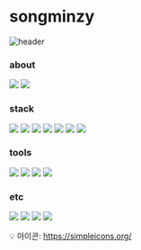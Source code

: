 # songminzy
![header](https://capsule-render.vercel.app/api?type=transparent&color=auto&height=220&section=header&text=songminzy's%20GitHub&fontSize=50&animation=scaleIn)


### about 
<a href="https://velog.io/@songminzy" target="_blank"><img src="https://img.shields.io/badge/velog-1DBF73?style=flat-square&logo=Vimeo&logoColor=white"/></a>
<a href="mailto:willvi3419@gmail.com" target="_blank"><img src="https://img.shields.io/badge/willvi3419@gmail.com-EA4335?style=flat&logo=willvi3419@gmail.com&logoColor=white"/></a>
### stack
<img src="https://img.shields.io/badge/Javascript-F7DF1E?style=flat&logo=Javascript&logoColor=white"/>
<img src="https://img.shields.io/badge/jquery-0769AD?style=flat&logo=jquery&logoColor=white"/>
<img src="https://img.shields.io/badge/css3-1572B6?style=flat&logo=Css3&logoColor=white"/>
<img src="https://img.shields.io/badge/html5-E34F26?style=flat&logo=html5&logoColor=white"/>
<img src="https://img.shields.io/badge/php-777BB4?style=flat&logo=php&logoColor=white"/>
<img src="https://img.shields.io/badge/mysql-4479A1?style=flat&logo=mysql&logoColor=white"/>
<img src="https://img.shields.io/badge/react-61DAFB?style=flat&logo=react&logoColor=white"/>

### tools
<img src="https://img.shields.io/badge/GitHub-181717?style=flat&logo=GitHub&logoColor=white"/>
<img src="https://img.shields.io/badge/Sourcetree-0052CC?style=flat&logo=Sourcetree&logoColor=white"/>
<img src="https://img.shields.io/badge/Visual Studio Code-007ACC?style=flat&logo=Visual Studio Code&logoColor=white"/>
<img src="https://img.shields.io/badge/Notion-000?style=flat&logo=Notion&logoColor=white"/>

### etc
<img src="https://img.shields.io/badge/Adobe XD-FF61F6?style=flat&logo=Adobe XD&logoColor=white"/>
<img src="https://img.shields.io/badge/FileZilla-BF0000?style=flat&logo=FileZilla&logoColor=white"/>
<img src="https://img.shields.io/badge/Adobe Illustrator-FF9A00?style=flat&logo=Adobe Illustrator&logoColor=white"/>
<img src="https://img.shields.io/badge/Adobe Photoshop-31A8FF?style=flat&logo=Adobe Photoshop&logoColor=white"/>

💡 아이콘: https://simpleicons.org/
